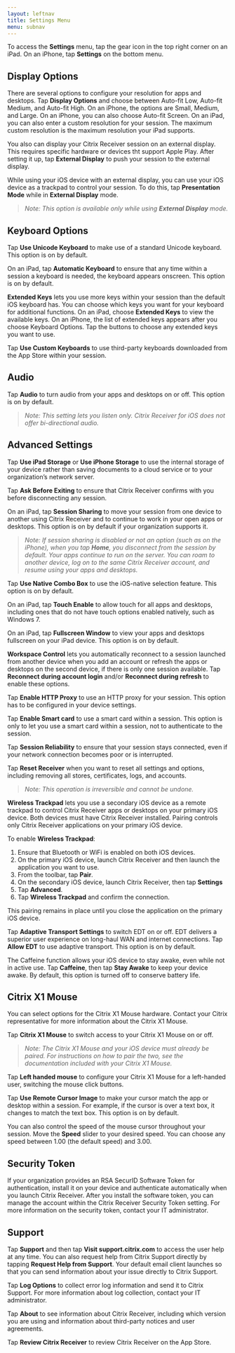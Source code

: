 ```yaml
---
layout: leftnav
title: Settings Menu
menu: subnav
---
```


To access the **Settings** menu, tap the gear icon in the top right corner on an iPad. On an iPhone, tap **Settings** on the bottom menu.

## Display Options

There are several options to configure your resolution for apps and desktops. Tap **Display Options** and choose between Auto-fit Low, Auto-fit Medium, and Auto-fit High. On an iPhone, the options are Small, Medium, and Large. On an iPhone, you can also choose Auto-fit Screen. On an iPad, you can also enter a custom resolution for your session. The maximum custom resolution is the maximum resolution your iPad supports.

You also can display your Citrix Receiver session on an external display. This requires specific hardware or devices tht support Apple Play. After setting it up, tap **External Display** to push your session to the external display.

While using your iOS device with an external display, you can use your iOS device as a trackpad to control your session. To do this, tap **Presentation Mode** while in **External Display** mode.
>*Note: This option is available only while using **External Display** mode.*

## Keyboard Options

Tap **Use Unicode Keyboard** to make use of a standard Unicode keyboard. This option is on by default.

On an iPad, tap **Automatic Keyboard** to ensure that any time within a session a keyboard is needed, the keyboard appears onscreen. This option is on by default.

**Extended Keys** lets you use more keys within your session than the default iOS keyboard has. You can choose which keys you want for your keyboard for additional functions. On an iPad, choose **Extended Keys** to view the available keys. On an iPhone, the list of extended keys appears after you choose Keyboard Options. Tap the buttons to choose any extended keys you want to use.

Tap **Use Custom Keyboards** to use third-party keyboards downloaded from the App Store within your session.

## Audio

Tap **Audio** to turn audio from your apps and desktops on or off. This option is on by default.
>*Note: This setting lets you listen only. Citrix Receiver for iOS does not offer bi-directional audio.*

## Advanced Settings

Tap **Use iPad Storage** or **Use iPhone Storage** to use the internal storage of your device rather than saving documents to a cloud service or to your organization’s network server.

Tap **Ask Before Exiting** to ensure that Citrix Receiver confirms with you before disconnecting any session.

On an iPad, tap **Session Sharing** to move your session from one device to another using Citrix Receiver and to continue to work in your open apps or desktops. This option is on by default if your organization supports it.
>*Note: If session sharing is disabled or not an option (such as on the iPhone), when you tap **Home**, you disconnect from the session by default. Your apps continue to run on the server. You can roam to another device, log on to the same Citrix Receiver account, and resume using your apps and desktops.*

Tap **Use Native Combo Box** to use the iOS-native selection feature. This option is on by default.

On an iPad, tap **Touch Enable** to allow touch for all apps and desktops, including ones that do not have touch options enabled natively, such as Windows 7.

On an iPad, tap **Fullscreen Window** to view your apps and desktops fullscreen on your iPad device. This option is on by default.

**Workspace Control** lets you automatically reconnect to a session launched from another device when you add an account or refresh the apps or desktops on the second device, if there is only one session available. Tap **Reconnect during account login** and/or **Reconnect during refresh** to enable these options.

Tap **Enable HTTP Proxy** to use an HTTP proxy for your session. This option has to be configured in your device settings.

Tap **Enable Smart card** to use a smart card within a session. This option is only to let you use a smart card within a session, not to authenticate to the session.

Tap **Session Reliability** to ensure that your session stays connected, even if your network connection becomes poor or is interrupted.

Tap **Reset Receiver** when you want to reset all settings and options, including removing all stores, certificates, logs, and accounts.
>*Note: This operation is irreversible and cannot be undone.*

**Wireless Trackpad** lets you use a secondary iOS device as a remote trackpad to control Citrix Receiver apps or desktops on your primary iOS device. Both devices must have Citrix Receiver installed. Pairing controls only Citrix Receiver applications on your primary iOS device.

To enable **Wireless Trackpad**:

1. Ensure that Bluetooth or WiFi is enabled on both iOS devices.
2. On the primary iOS device, launch Citrix Receiver and then launch the application you want to use.
3. From the toolbar, tap **Pair**.
4. On the secondary iOS device, launch Citrix Receiver, then tap **Settings**
5. Tap **Advanced**.
6. Tap **Wireless Trackpad** and confirm the connection.

This pairing remains in place until you close the application on the primary iOS device.

Tap **Adaptive Transport Settings** to switch EDT on or off. EDT delivers a superior user experience on long-haul WAN and internet connections. Tap **Allow EDT** to use adaptive transport. This option is on by default.

The Caffeine function allows your iOS device to stay awake, even while not in active use. Tap **Caffeine**, then tap **Stay Awake** to keep your device awake. By default, this option is turned off to conserve battery life.

## Citrix X1 Mouse

You can select options for the Citrix X1 Mouse hardware. Contact your Citrix representative for more information about the Citrix X1 Mouse.

Tap **Citrix X1 Mouse** to switch access to your Citrix X1 Mouse on or off.
>*Note: The Citrix X1 Mouse and your iOS device must already be paired. For instructions on how to pair the two, see the documentation included with your Citrix X1 Mouse.*

Tap **Left handed mouse** to configure your Citrix X1 Mouse for a left-handed user, switching the mouse click buttons.

Tap **Use Remote Cursor Image** to make your cursor match the app or desktop within a session. For example, if the cursor is over a text box, it changes to match the text box. This option is on by default.

You can also control the speed of the mouse cursor throughout your session. Move the **Speed** slider to your desired speed. You can choose any speed between 1.00 (the default speed) and 3.00.

## Security Token

If your organization provides an RSA SecurID Software Token for authentication, install it on your device and authenticate automatically when you launch Citrix Receiver. After you install the software token, you can manage the account within the Citrix Receiver Security Token setting. For more information on the security token, contact your IT administrator.

## Support

Tap **Support** and then tap **Visit support<span></span>.citrix.com** to access the user help at any time. You can also request help from Citrix Support directly by tapping **Request Help from Support**. Your default email client launches so that you can send information about your issue directly to Citrix Support.

Tap **Log Options** to collect error log information and send it to Citrix Support. For more information about log collection, contact your IT administrator.

Tap **About** to see information about Citrix Receiver, including which version you are using and information about third-party notices and user agreements.

Tap **Review Citrix Receiver** to review Citrix Receiver on the App Store.
